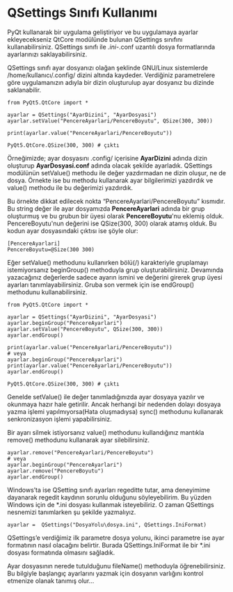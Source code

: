 # QSettings Sınıfı Kullanımı

PyQt kullanarak bir uygulama geliştiriyor ve bu uygulamaya ayarlar ekleyecekseniz QtCore modülünde bulunan QSettings sınıfını kullanabilirsiniz. QSettings sınıfı ile _.ini-_.conf uzantılı dosya formatlarında ayarlarınızı saklayabilirsiniz.

QSettings sınıfı ayar dosyanızı olağan şeklinde GNU/Linux sistemlerde /home/kullanıcı/.config/ dizini altında kaydeder. Verdiğiniz parametrelere göre uygulamanızın adıyla bir dizin oluşturulup ayar dosyanız bu dizinde saklanabilir.

```text
from PyQt5.QtCore import *

ayarlar = QSettings("AyarDizini", "AyarDosyasi")
ayarlar.setValue("PencereAyarlari/PencereBoyutu", QSize(300, 300))

print(ayarlar.value("PencereAyarlari/PencereBoyutu"))

PyQt5.QtCore.QSize(300, 300) # çıktı
```

Örneğimizde; ayar dosyasını .config/ içerisine **AyarDizini** adında dizin oluşturup **AyarDosyasi.conf** adında olacak şekilde ayarladık. QSettings modülünün setValue\(\) methodu ile değer yazdırmadan ne dizin oluşur, ne de dosya. Örnekte ise bu methodu kullanarak ayar bilgilerimizi yazdırdık ve value\(\) methodu ile bu değerimizi yazdırdık.

Bu örnekte dikkat edilecek nokta “PencereAyarlari/PencereBoyutu” kısmıdır. Bu string değer ile ayar dosyamızda **PencereAyarlari** adında bir grup oluşturmuş ve bu grubun bir üyesi olarak **PencereBoyutu**'nu eklemiş olduk. PencereBoyutu'nun değerini ise QSize\(300, 300\) olarak atamış olduk. Bu kodun ayar dosyasındaki çıktısı ise şöyle olur:

```text
[PencereAyarlari]
PencereBoyutu=@Size(300 300)
```

Eğer setValue\(\) methodunu kullanırken bölü\(/\) karakteriyle gruplamayı istemiyorsanız beginGroup\(\) methoduyla grup oluşturabilirsiniz. Devamında yazacağınız değerlerde sadece ayarın ismini ve değerini girerek grup üyesi ayarları tanımlayabilirsiniz. Gruba son vermek için ise endGroup\(\) methodunu kullanabilirsiniz.

```text
from PyQt5.QtCore import *

ayarlar = QSettings("AyarDizini", "AyarDosyasi")
ayarlar.beginGroup("PencereAyarlari")
ayarlar.setValue("PencereBoyutu", QSize(300, 300))
ayarlar.endGroup()

print(ayarlar.value("PencereAyarlari/PencereBoyutu"))
# veya
ayarlar.beginGroup("PencereAyarlari")
print(ayarlar.value("PencereAyarlari/PencereBoyutu"))
ayarlar.endGroup()

PyQt5.QtCore.QSize(300, 300) # çıktı
```

Genelde setValue\(\) ile değer tanımladığınızda ayar dosyaya yazılır ve okunmaya hazır hale getirilir. Ancak herhangi bir nedenden dolayı dosyaya yazma işlemi yapılmıyorsa\(Hata oluşmadıysa\) sync\(\) methodunu kullanarak senkronizasyon işlemi yapabilirsiniz.

Bir ayarı silmek istiyorsanız value\(\) methodunu kullandığınız mantıkla remove\(\) methodunu kullanarak ayar silebilirsiniz.

```text
ayarlar.remove("PencereAyarlari/PencereBoyutu")
# veya
ayarlar.beginGroup("PencereAyarlari")
ayarlar.remove("PencereBoyutu")
ayarlar.endGroup()
```

Windows’ta ise QSetting sınıfı ayarları regeditte tutar, ama deneyimime dayanarak regedit kaydının sorunlu olduğunu söyleyebilirim. Bu yüzden Windows için de \*.ini dosyası kullanmak isteyebiliriz. O zaman QSettings nesnemizi tanımlarken şu şekilde yazmalıyız.

```text
ayarlar =  QSettings("DosyaYolu\dosya.ini", QSettings.IniFormat)
```

QSettings’e verdiğimiz ilk parametre dosya yolunu, ikinci parametre ise ayar formatının nasıl olacağını belirtir. Burada QSettings.IniFormat ile bir \*.ini dosyası formatında olmasını sağladık.

Ayar dosyasının nerede tutulduğunu fileName\(\) methoduyla öğrenebilirsiniz. Bu bilgiyle başlangıç ayarlarını yazmak için dosyanın varlığını kontrol etmenize olanak tanımış olur…


